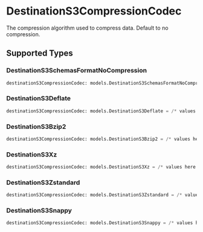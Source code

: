 # DestinationS3CompressionCodec

The compression algorithm used to compress data. Default to no compression.


## Supported Types

### DestinationS3SchemasFormatNoCompression

```python
destinationS3CompressionCodec: models.DestinationS3SchemasFormatNoCompression = /* values here */
```

### DestinationS3Deflate

```python
destinationS3CompressionCodec: models.DestinationS3Deflate = /* values here */
```

### DestinationS3Bzip2

```python
destinationS3CompressionCodec: models.DestinationS3Bzip2 = /* values here */
```

### DestinationS3Xz

```python
destinationS3CompressionCodec: models.DestinationS3Xz = /* values here */
```

### DestinationS3Zstandard

```python
destinationS3CompressionCodec: models.DestinationS3Zstandard = /* values here */
```

### DestinationS3Snappy

```python
destinationS3CompressionCodec: models.DestinationS3Snappy = /* values here */
```

